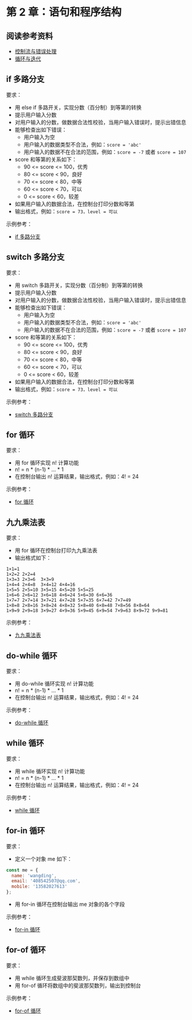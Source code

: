 # 第 2 章：语句和程序结构

## 阅读参考资料

- [控制流与错误处理](https://developer.mozilla.org/zh-CN/docs/Web/JavaScript/Guide/Control_flow_and_error_handling)
- [循环与迭代](https://developer.mozilla.org/zh-CN/docs/Web/JavaScript/Guide/Loops_and_iteration)

## if 多路分支

要求：
- 用 else if 多路开关，实现分数（百分制）到等第的转换
- 提示用户输入分数
- 对用户输入的分数，做数据合法性校验，当用户输入错误时，提示出错信息
- 能够检查出如下错误：
  - 用户输入为空
  - 用户输入的数据类型不合法，例如：`score = 'abc'`
  - 用户输入的数据不在合法的范围，例如：`score = -7` 或者 `score = 107`
- score 和等第的关系如下：
  - 90 <= score <= 100，优秀
  - 80 <= score < 90，良好
  - 70 <= score < 80，中等
  - 60 <= score < 70，可以
  - 0  <= score < 60，较差
- 如果用户输入的数据合法，在控制台打印分数和等第
- 输出格式，例如：`score = 73，level = 可以`

示例参考：
- [if 多路分支](https://codepen.io/wangding/pen/eYvMjKP?editors=0011)

## switch 多路分支

要求：
- 用 switch 多路开关，实现分数（百分制）到等第的转换
- 提示用户输入分数
- 对用户输入的分数，做数据合法性校验，当用户输入错误时，提示出错信息
- 能够检查出如下错误：
  - 用户输入为空
  - 用户输入的数据类型不合法，例如：`score = 'abc'`
  - 用户输入的数据不在合法的范围，例如：`score = -7` 或者 `score = 107`
- score 和等第的关系如下：
  - 90 <= score <= 100，优秀
  - 80 <= score < 90，良好
  - 70 <= score < 80，中等
  - 60 <= score < 70，可以
  - 0  <= score < 60，较差
- 如果用户输入的数据合法，在控制台打印分数和等第
- 输出格式，例如：`score = 73，level = 可以`

示例参考：
- [switch 多路分支](https://codepen.io/wangding/pen/bGqvjMR?editors=0011)

## for 循环

要求：
- 用 for 循环实现 n! 计算功能
- n! = n * (n-1) * ... * 1
- 在控制台输出 n! 运算结果，输出格式，例如：4! = 24

示例参考：
- [for 循环](https://codepen.io/wangding/pen/KKWZWXp?editors=0011)

## 九九乘法表

要求：
- 用 for 循环在控制台打印九九乘法表
- 输出格式如下：
```
1×1=1
1×2=2 2×2=4
1×3=3 2×3=6  3×3=9
1×4=4 2×4=8  3×4=12 4×4=16
1×5=5 2×5=10 3×5=15 4×5=20 5×5=25
1×6=6 2×6=12 3×6=18 4×6=24 5×6=30 6×6=36
1×7=7 2×7=14 3×7=21 4×7=28 5×7=35 6×7=42 7×7=49
1×8=8 2×8=16 3×8=24 4×8=32 5×8=40 6×8=48 7×8=56 8×8=64
1×9=9 2×9=18 3×9=27 4×9=36 5×9=45 6×9=54 7×9=63 8×9=72 9×9=81
```

示例参考：
- [九九乘法表](https://codepen.io/wangding/pen/BaWYozR?editors=0011)

## do-while 循环

要求：
- 用 do-while 循环实现 n! 计算功能
- n! = n * (n-1) * ... * 1
- 在控制台输出 n! 运算结果，输出格式，例如：4! = 24

示例参考：
- [do-while 循环](https://codepen.io/wangding/pen/eYvyvyB?editors=0011)

## while 循环

要求：
- 用 while 循环实现 n! 计算功能
- n! = n * (n-1) * ... * 1
- 在控制台输出 n! 运算结果，输出格式，例如：4! = 24

示例参考：
- [while 循环](https://codepen.io/wangding/pen/yLMpMvO?editors=0011)

## for-in 循环

要求：
- 定义一个对象 me 如下：
```js
const me = {
  name: 'wangding',
  email: '408542507@qq.com',
  mobile: '13582027613'
};
```
- 用 for-in 循环在控制台输出 me 对象的各个字段

示例参考：
- [for-in 循环](https://codepen.io/wangding/pen/OJpzpQG?editors=0011)

## for-of 循环

要求：
- 用 while 循环生成斐波那契数列，并保存到数组中
- 用 for-of 循环将数组中的斐波那契数列，输出到控制台

示例参考：
- [for-of 循环](https://codepen.io/wangding/pen/YzZYZaj?editors=0011)
